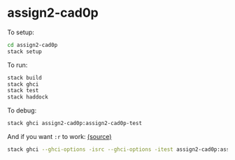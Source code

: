 # assign2-cad0p


To setup:
```sh
cd assign2-cad0p
stack setup
```

To run:
```sh
stack build
stack ghci
stack test
stack haddock
```

To debug:
```sh
stack ghci assign2-cad0p:assign2-cad0p-test
```

And if you want `:r` to work: [(source)](https://stackoverflow.com/questions/39938101/how-to-load-tests-in-ghci-with-stack)
```sh
stack ghci --ghci-options -isrc --ghci-options -itest assign2-cad0p:assign2-cad0p-test
```


